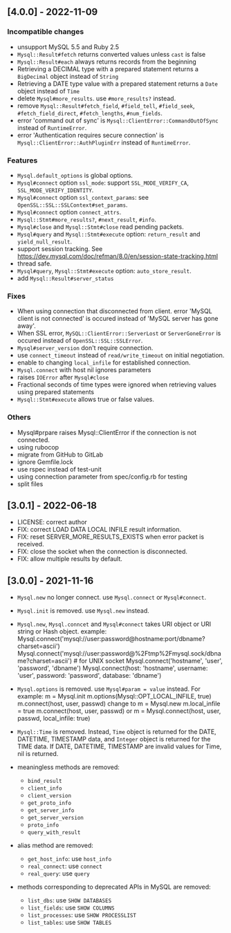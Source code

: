 ## [4.0.0] - 2022-11-09

### Incompatible changes

- unsupport MySQL 5.5 and Ruby 2.5
- `Mysql::Result#fetch` returns converted values unless `cast` is false
- `Mysql::Result#each` always returns records from the beginning
- Retrieving a DECIMAL type with a prepared statement returns a `BigDecimal` object instead of `String`
- Retrieving a DATE type value with a prepared statement returns a `Date` object instead of `Time`
- delete `Mysql#more_results`. use `#more_results?` instead.
- remove `Mysql::Result#fetch_field`, `#field_tell`, `#field_seek`, `#fetch_field_direct`, `#fetch_lengths`, `#num_fields`.
- error 'command out of sync' is `Mysql::ClientError::CommandOutOfSync` instead of `RuntimeError`.
- error 'Authentication requires secure connection' is `Mysql::ClientError::AuthPluginErr` instead of `RuntimeError`.

### Features

- `Mysql.default_options` is global options.
- `Mysql#connect` option `ssl_mode`: support `SSL_MODE_VERIFY_CA`, `SSL_MODE_VERIFY_IDENTITY`.
- `Mysql#connect` option `ssl_context_params`: see `OpenSSL::SSL::SSLContext#set_params`.
- `Mysql#connect` option `connect_attrs`.
- `Mysql::Stmt#more_results?`, `#next_result`, `#info`.
- `Mysql#close` and `Mysql::Stmt#close` read pending packets.
- `Mysql#query` and `Mysql::Stmt#execute` option: `return_result` and `yield_null_result`.
- support session tracking. See https://dev.mysql.com/doc/refman/8.0/en/session-state-tracking.html
- thread safe.
- `Mysql#query`, `Mysql::Stmt#execute` option: `auto_store_result`.
- add `Mysql::Result#server_status`

### Fixes

- When using connection that disconnected from client. error 'MySQL client is not connected' is occured instead of 'MySQL server has gone away'.
- When SSL error, `MySQL::ClientError::ServerLost` or `ServerGoneError` is occured instead of `OpenSSL::SSL::SSLError`.
- `Mysql#server_version` don't require connection.
- use `connect_timeout` instead of `read/write_timeout` on initial negotiation.
- enable to changing `local_infile` for established connection.
- `Mysql.connect` with host nil ignores parameters
- raises `IOError` after `Mysql#close`
- Fractional seconds of time types were ignored when retrieving values using prepared statements
- `Mysql::Stmt#execute` allows true or false values.

### Others

- Mysql#prpare raises Mysql::ClientError if the connection is not connected.
- using rubocop
- migrate from GitHub to GitLab
- ignore Gemfile.lock
- use rspec instead of test-unit
- using connection parameter from spec/config.rb for testing
- split files

## [3.0.1] - 2022-06-18

- LICENSE: correct author
- FIX: correct LOAD DATA LOCAL INFILE result information.
- FIX: reset SERVER_MORE_RESULTS_EXISTS when error packet is received.
- FIX: close the socket when the connection is disconnected.
- FIX: allow multiple results by default.

## [3.0.0] - 2021-11-16

- `Mysql.new` no longer connect. use `Mysql.connect` or `Mysql#connect`.

- `Mysql.init` is removed. use `Mysql.new` instead.

- `Mysql.new`, `Mysql.conncet` and `Mysql#connect` takes URI object or URI string or Hash object.
  example:
      Mysql.connect('mysql://user:password@hostname:port/dbname?charset=ascii')
      Mysql.connect('mysql://user:password@%2Ftmp%2Fmysql.sock/dbname?charset=ascii') # for UNIX socket
      Mysql.connect('hostname', 'user', 'password', 'dbname')
      Mysql.connect(host: 'hostname', username: 'user', password: 'password', database: 'dbname')

- `Mysql.options` is removed. use `Mysql#param = value` instead.
  For example:
      m = Mysql.init
      m.options(Mysql::OPT_LOCAL_INFILE, true)
      m.connect(host, user, passwd)
  change to
      m = Mysql.new
      m.local_infile = true
      m.connect(host, user, passwd)
  or
      m = Mysql.connect(host, user, passwd, local_infile: true)

- `Mysql::Time` is removed.
  Instead, `Time` object is returned for the DATE, DATETIME, TIMESTAMP data,
  and `Integer` object is returned for the TIME data.
  If DATE, DATETIME, TIMESTAMP are invalid values for Time, nil is returned.

- meaningless methods are removed:
  * `bind_result`
  * `client_info`
  * `client_version`
  * `get_proto_info`
  * `get_server_info`
  * `get_server_version`
  * `proto_info`
  * `query_with_result`

- alias method are removed:
  * `get_host_info`: use `host_info`
  * `real_connect`: use `connect`
  * `real_query`: use `query`

- methods corresponding to deprecated APIs in MySQL are removed:
  * `list_dbs`: use `SHOW DATABASES`
  * `list_fields`: use `SHOW COLUMNS`
  * `list_processes`: use `SHOW PROCESSLIST`
  * `list_tables`: use `SHOW TABLES`
